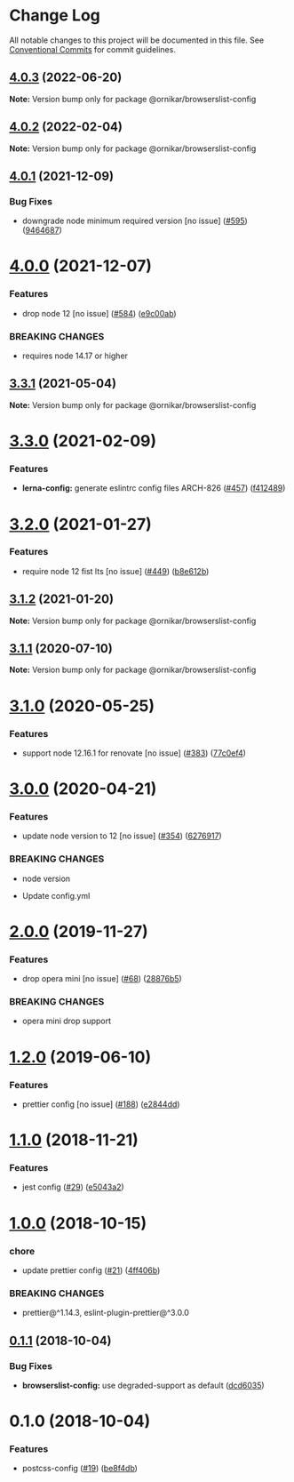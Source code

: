 # Change Log

All notable changes to this project will be documented in this file.
See [Conventional Commits](https://conventionalcommits.org) for commit guidelines.

## [4.0.3](https://github.com/ornikar/shared-configs/compare/@ornikar/browserslist-config@4.0.2...@ornikar/browserslist-config@4.0.3) (2022-06-20)

**Note:** Version bump only for package @ornikar/browserslist-config





## [4.0.2](https://github.com/ornikar/shared-configs/compare/@ornikar/browserslist-config@4.0.1...@ornikar/browserslist-config@4.0.2) (2022-02-04)

**Note:** Version bump only for package @ornikar/browserslist-config





## [4.0.1](https://github.com/ornikar/shared-configs/compare/@ornikar/browserslist-config@4.0.0...@ornikar/browserslist-config@4.0.1) (2021-12-09)


### Bug Fixes

* downgrade node minimum required version [no issue] ([#595](https://github.com/ornikar/shared-configs/issues/595)) ([9464687](https://github.com/ornikar/shared-configs/commit/9464687f55aed4a2e683f5d3b992300d000a2b30))





# [4.0.0](https://github.com/ornikar/shared-configs/compare/@ornikar/browserslist-config@3.3.1...@ornikar/browserslist-config@4.0.0) (2021-12-07)


### Features

* drop node 12 [no issue] ([#584](https://github.com/ornikar/shared-configs/issues/584)) ([e9c00ab](https://github.com/ornikar/shared-configs/commit/e9c00abb5ed3a9c60993b6c652566dd7e71a97e1))


### BREAKING CHANGES

* requires node 14.17 or higher 





## [3.3.1](https://github.com/ornikar/shared-configs/compare/@ornikar/browserslist-config@3.3.0...@ornikar/browserslist-config@3.3.1) (2021-05-04)

**Note:** Version bump only for package @ornikar/browserslist-config





# [3.3.0](https://github.com/ornikar/shared-configs/compare/@ornikar/browserslist-config@3.2.0...@ornikar/browserslist-config@3.3.0) (2021-02-09)


### Features

* **lerna-config:** generate eslintrc config files ARCH-826 ([#457](https://github.com/ornikar/shared-configs/issues/457)) ([f412489](https://github.com/ornikar/shared-configs/commit/f4124895ed15b48519826b16ed515207be97b41c))





# [3.2.0](https://github.com/ornikar/shared-configs/compare/@ornikar/browserslist-config@3.1.2...@ornikar/browserslist-config@3.2.0) (2021-01-27)


### Features

* require node 12 fist lts [no issue] ([#449](https://github.com/ornikar/shared-configs/issues/449)) ([b8e612b](https://github.com/ornikar/shared-configs/commit/b8e612bc7e0573fd52023f8eea78e95e321567e5))





## [3.1.2](https://github.com/ornikar/shared-configs/compare/@ornikar/browserslist-config@3.1.1...@ornikar/browserslist-config@3.1.2) (2021-01-20)

**Note:** Version bump only for package @ornikar/browserslist-config





## [3.1.1](https://github.com/ornikar/shared-configs/compare/@ornikar/browserslist-config@3.1.0...@ornikar/browserslist-config@3.1.1) (2020-07-10)

**Note:** Version bump only for package @ornikar/browserslist-config





# [3.1.0](https://github.com/ornikar/shared-configs/compare/@ornikar/browserslist-config@3.0.0...@ornikar/browserslist-config@3.1.0) (2020-05-25)


### Features

* support node 12.16.1 for renovate [no issue] ([#383](https://github.com/ornikar/shared-configs/issues/383)) ([77c0ef4](https://github.com/ornikar/shared-configs/commit/77c0ef4))





# [3.0.0](https://github.com/ornikar/shared-configs/compare/@ornikar/browserslist-config@2.0.0...@ornikar/browserslist-config@3.0.0) (2020-04-21)


### Features

* update node version to 12 [no issue] ([#354](https://github.com/ornikar/shared-configs/issues/354)) ([6276917](https://github.com/ornikar/shared-configs/commit/6276917))


### BREAKING CHANGES

* node version

* Update config.yml





# [2.0.0](https://github.com/ornikar/shared-configs/compare/@ornikar/browserslist-config@1.2.0...@ornikar/browserslist-config@2.0.0) (2019-11-27)


### Features

* drop opera mini [no issue] ([#68](https://github.com/ornikar/shared-configs/issues/68)) ([28876b5](https://github.com/ornikar/shared-configs/commit/28876b5))


### BREAKING CHANGES

* opera mini drop support





# [1.2.0](https://github.com/ornikar/shared-configs/compare/@ornikar/browserslist-config@1.1.0...@ornikar/browserslist-config@1.2.0) (2019-06-10)


### Features

* prettier config [no issue] ([#188](https://github.com/ornikar/shared-configs/issues/188)) ([e2844dd](https://github.com/ornikar/shared-configs/commit/e2844dd))





# [1.1.0](https://github.com/ornikar/shared-configs/compare/@ornikar/browserslist-config@1.0.0...@ornikar/browserslist-config@1.1.0) (2018-11-21)


### Features

* jest config ([#29](https://github.com/ornikar/shared-configs/issues/29)) ([e5043a2](https://github.com/ornikar/shared-configs/commit/e5043a2))





# [1.0.0](https://github.com/ornikar/shared-configs/compare/@ornikar/browserslist-config@0.1.1...@ornikar/browserslist-config@1.0.0) (2018-10-15)


### chore

* update prettier config ([#21](https://github.com/ornikar/shared-configs/issues/21)) ([4ff406b](https://github.com/ornikar/shared-configs/commit/4ff406b))


### BREAKING CHANGES

* prettier@^1.14.3, eslint-plugin-prettier@^3.0.0





<a name="0.1.1"></a>
## [0.1.1](https://github.com/ornikar/shared-configs/compare/@ornikar/browserslist-config@0.1.0...@ornikar/browserslist-config@0.1.1) (2018-10-04)


### Bug Fixes

* **browserslist-config:** use degraded-support as default ([dcd6035](https://github.com/ornikar/shared-configs/commit/dcd6035))





<a name="0.1.0"></a>
# 0.1.0 (2018-10-04)


### Features

* postcss-config ([#19](https://github.com/ornikar/shared-configs/issues/19)) ([be8f4db](https://github.com/ornikar/shared-configs/commit/be8f4db))
